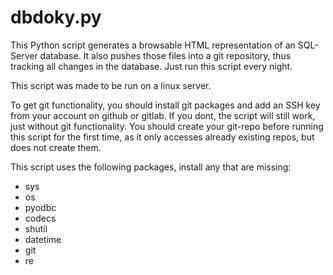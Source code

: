 # dbdoky.py

This Python script generates a browsable HTML representation of an SQL-Server database. It also pushes those files into a git repository, thus tracking all changes in the database. Just run this script every night.

This script was made to be run on a linux server. 

To get git functionality, you should install git packages and add an SSH key from your account on github or gitlab. If you dont, the script will still work, just without git functionality.
You should create your git-repo before running this script for the first time, as it only accesses already existing repos, but does not create them.

This script uses the following packages, install any that are missing:
* sys
* os
* pyodbc
* codecs
* shutil
* datetime
* git
* re
